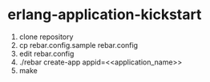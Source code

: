 erlang-application-kickstart
============================

1. clone repository
1. cp rebar.config.sample rebar.config
1. edit rebar.config
1. ./rebar create-app appid=<<application_name>>
1. make